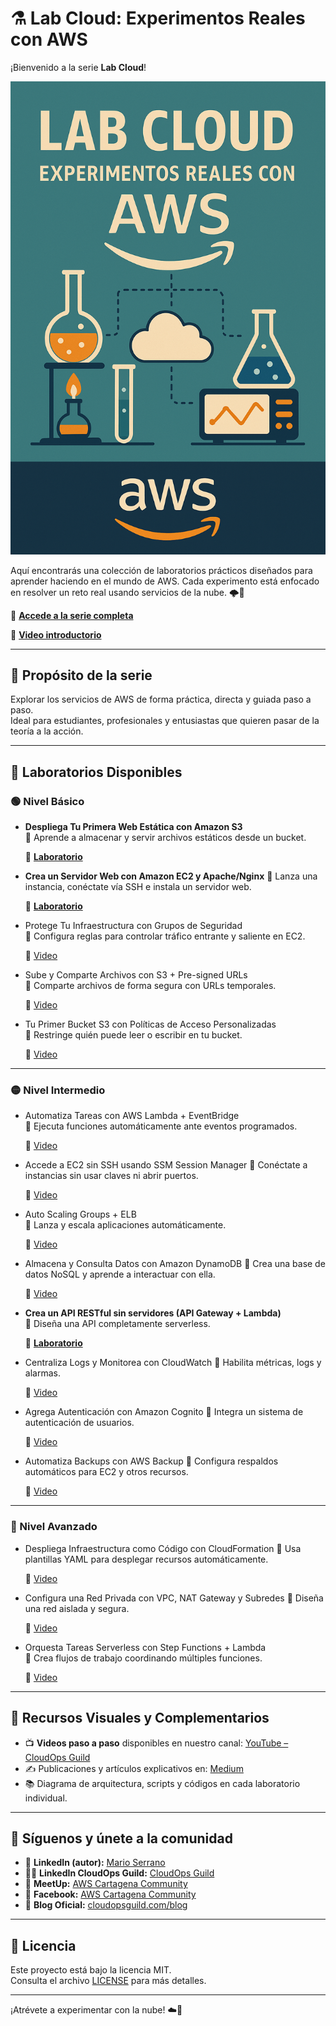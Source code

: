 # ⚗️ Lab Cloud: Experimentos Reales con AWS

¡Bienvenido a la serie **Lab Cloud**!  

![LabCloud](imagenes/Lab_cloud_experimentos_reales.png)

Aquí encontrarás una colección de laboratorios prácticos diseñados para aprender haciendo en el mundo de AWS. Cada experimento está enfocado en resolver un reto real usando servicios de la nube. 🌩️🧪

🔗 **[Accede a la serie completa](https://www.youtube.com/playlist?list=PLqv_IB8VVqOBWHHHWPlvWIit8pZW9TLny)**

🔗 **[Video introductorio](https://youtu.be/cs9YmVw8jcA)**

---

## 🎯 Propósito de la serie

Explorar los servicios de AWS de forma práctica, directa y guiada paso a paso.  
Ideal para estudiantes, profesionales y entusiastas que quieren pasar de la teoría a la acción.

---

## 🧪 Laboratorios Disponibles

### 🟢 Nivel Básico

- **Despliega Tu Primera Web Estática con Amazon S3**  
  🎯 Aprende a almacenar y servir archivos estáticos desde un bucket. 

  🔗 **[Laboratorio](https://github.com/marosepi2020/Series-de-Videos/blob/main/Lab%20Cloud%20Experimentos%20Reales%20con%20AWS/Despliega%20Web%20estatica%20con%20S3/README.md)**

- **Crea un Servidor Web con Amazon EC2 y Apache/Nginx**
  🎯 Lanza una instancia, conéctate vía SSH e instala un servidor web.  

  🔗 **[Laboratorio](https://github.com/marosepi2020/Series-de-Videos/tree/main/Lab%20Cloud%20Experimentos%20Reales%20con%20AWS/Crea%20servidor%20web%20con%20EC2%20y%20Apache)**

- Protege Tu Infraestructura con Grupos de Seguridad  
  🎯 Configura reglas para controlar tráfico entrante y saliente en EC2. 

  🔗 [Video]()

- Sube y Comparte Archivos con S3 + Pre-signed URLs  
  🎯 Comparte archivos de forma segura con URLs temporales.  

  🔗 [Video]()

- Tu Primer Bucket S3 con Políticas de Acceso Personalizadas  
  🎯 Restringe quién puede leer o escribir en tu bucket. 

  🔗 [Video]()

---

### 🟡 Nivel Intermedio

- Automatiza Tareas con AWS Lambda + EventBridge  
  🎯 Ejecuta funciones automáticamente ante eventos programados. 

  🔗 [Video]()

- Accede a EC2 sin SSH usando SSM Session Manager 
  🎯 Conéctate a instancias sin usar claves ni abrir puertos.  

  🔗 [Video]()

- Auto Scaling Groups + ELB  
  🎯 Lanza y escala aplicaciones automáticamente.  

  🔗 [Video]()

- Almacena y Consulta Datos con Amazon DynamoDB 
  🎯 Crea una base de datos NoSQL y aprende a interactuar con ella.  

  🔗 [Video]()

- **Crea un API RESTful sin servidores (API Gateway + Lambda)**  
  🎯 Diseña una API completamente serverless.  

  🔗 **[Laboratorio](https://github.com/marosepi2020/Series-de-Videos/blob/main/Lab%20Cloud%20Experimentos%20Reales%20con%20AWS/Crea%20un%20API%20RESTful/README.md)**

- Centraliza Logs y Monitorea con CloudWatch
  🎯 Habilita métricas, logs y alarmas.  

  🔗 [Video]()

- Agrega Autenticación con Amazon Cognito 
  🎯 Integra un sistema de autenticación de usuarios.  

  🔗 [Video]()

- Automatiza Backups con AWS Backup 
  🎯 Configura respaldos automáticos para EC2 y otros recursos.  

  🔗 [Video]()

---

### 🔴 Nivel Avanzado

- Despliega Infraestructura como Código con CloudFormation
  🎯 Usa plantillas YAML para desplegar recursos automáticamente. 

  🔗 [Video]()

- Configura una Red Privada con VPC, NAT Gateway y Subredes 
  🎯 Diseña una red aislada y segura.  

  🔗 [Video]()

- Orquesta Tareas Serverless con Step Functions + Lambda  
  🎯 Crea flujos de trabajo coordinando múltiples funciones.  

  🔗 [Video]()

---

## 🎥 Recursos Visuales y Complementarios

- 📺 **Videos paso a paso** disponibles en nuestro canal: [YouTube – CloudOps Guild](https://www.youtube.com/@CloudOpsGuildCommunity)
- ✍️ Publicaciones y artículos explicativos en: [Medium](https://medium.com/@marioserranopineda)
- 📚 Diagrama de arquitectura, scripts y códigos en cada laboratorio individual.

---

## 📢 Síguenos y únete a la comunidad

- 🧠 **LinkedIn (autor):** [Mario Serrano](https://www.linkedin.com/in/mario-rodrigo-serrano-pineda/)
- 🧑‍💻 **LinkedIn CloudOps Guild:** [CloudOps Guild](https://www.linkedin.com/company/cloudopsguild/)
- 💬 **MeetUp:** [AWS Cartagena Community](https://www.meetup.com/es-ES/aws-colombia-cartagena/)
- 📘 **Facebook:** [AWS Cartagena Community](https://www.facebook.com/awscolombiacartagena)
- 📝 **Blog Oficial:** [cloudopsguild.com/blog](https://cloudopsguild.com/blog/)

---

## 📜 Licencia

Este proyecto está bajo la licencia MIT.  
Consulta el archivo [LICENSE](LICENSE) para más detalles.

---

¡Atrévete a experimentar con la nube! ☁️🧪
